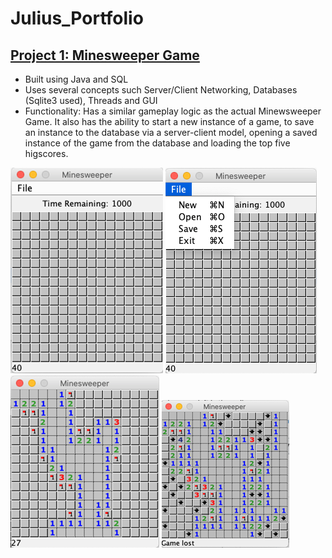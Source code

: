 # Julius_Portfolio

## [Project 1: Minesweeper Game](https://github.com/KingJulius/Minesweeper) 
- Built using Java and SQL
- Uses several concepts such Server/Client Networking, Databases (Sqlite3 used), Threads and GUI
- Functionality: Has a similar gameplay logic as the actual Minewsweeper Game. It also has the ability to start a new instance of a game, to save an instance to the database via a server-client model, opening a saved instance of the game from the database and loading the top five higscores. 

![](https://github.com/KingJulius/Julius_Portfolio/blob/main/images/Picture1.png)
![](https://github.com/KingJulius/Julius_Portfolio/blob/main/images/Picture2.png)
![](https://github.com/KingJulius/Julius_Portfolio/blob/main/images/Picture3.png)
![](https://github.com/KingJulius/Julius_Portfolio/blob/main/images/Picture4.png)
